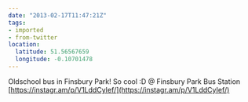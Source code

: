```yaml
---
date: "2013-02-17T11:47:21Z"
tags:
- imported
- from-twitter
location:
  latitude: 51.56567659
  longitude: -0.10701478
---
```

Oldschool bus in Finsbury Park! So cool :D @ Finsbury Park Bus Station [https://instagr.am/p/V1LddCyIef/](https://instagr.am/p/V1LddCyIef/)
